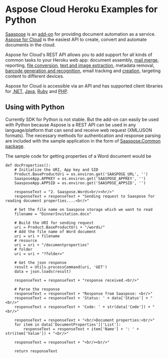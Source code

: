 Aspose Cloud Heroku Examples for Python
=====================================
[Saaspose](http://addons.heroku.com/saaspose) is an [add-on](http://addons.heroku.com) for providing document automation as a service. [Aspose for Cloud](http://aspose.com/) is the easiest API to create, convert and automate documents in the cloud.

Aspose for Cloud's REST API allows you to add support for all kinds of common tasks to your Heroku web app: document assembly, [mail merge](http://www.aspose.com/cloud/word-api/key-features.aspx), reporting, [file conversion](http://www.aspose.com/cloud/word-api/key-features.aspx), [text and image extraction](http://www.aspose.com/cloud/pdf-api/key-features.aspx), metadata removal, [barcode generation and recognition](http://www.aspose.com/cloud/barcode-api.aspx), email tracking and [creation](http://www.aspose.com/cloud/email-api.aspx), targeting content to different devices.

Aspose for Cloud is accessible via an API and has supported client libraries for [.NET](https://github.com/asposeforcloud/Aspose_Cloud_SDK_For_.NET), [Java](https://github.com/asposeforcloud/Aspose_Cloud_SDK_For_Java), [Ruby](https://github.com/asposeforcloud/Aspose_Cloud_SDK_For_Ruby) and [PHP](https://github.com/asposeforcloud/Aspose_Cloud_SDK_For_Php).

## Using with Python

Currently SDK for Python is not stable. But the add-on can easily be used with Python because Aspose is a REST API can be used in any language/platform that can send and receive web request (XML/JSON formats). The necessary methods for authentication and response parsing are included with the sample application in the form of [Saaspose.Common package](https://github.com/asposeforcloud/asposecloud-heroku-examples-for-python/tree/master/saaspose/common).

The sample code for getting properties of a Word document would be

	def docProperties():
		# Initialize the URI, App key and SID
		Product.BaseProductUri = os.environ.get('SAASPOSE_URL', '')
		SaasposeApp.APPKEY = os.environ.get('SAASPOSE_APPKEY', '')
		SaasposeApp.APPSID = os.environ.get('SAASPOSE_APPSID', '')
		
		responseText = "2. Saaspose.Words<br/><hr/>"
		responseText = responseText + "Sending request to Saaspose for reading document properties....<br/>"

		# Set the file name on Saaspose storage which we want to read
		filename = "DinnerInvitation.docx"
		
		# Build the URI for sending request
		uri = Product.BaseProductUri + "/words/"
		# Add the file name of Word document
		uri = uri + filename
		# resource
		uri = uri + "/documentproperties"
		# folder
		uri = uri + "?folder="
		
		# Get the json response
		result = Utils.processCommand(uri, 'GET')
		data = json.loads(result)
		
		responseText = responseText + "response received.<br/>"
		
		# Parse the response
		responseText = responseText + "Response from Saaspose: <br/>"
		responseText = responseText + 'Status: ' + data['Status'] + "<br/>"
		responseText = responseText + 'Code: ' + str(data['Code']) + "<br/>"
		
		responseText = responseText + "<br/>Document properties:<br/>"
		for item in data['DocumentProperties']['List']:
			responseText = responseText + item['Name'] + ': ' + str(item['Value']) + "<br/>"
		
		responseText = responseText + "<br/><br/>"
		
		return responseText
